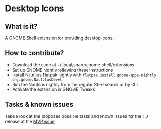 # Desktop Icons
## What  is it?
A GNOME Shell extension for providing desktop icons.

## How to contribute?
* Download the code at ~/.local/share/gnome-shell/extensions
* Set up GNOME nightly following [these instructions](https://wiki.gnome.org/Apps/Nightly)
* Install Nautilus Flatpak nightly with `flatpak install gnome-apps-nightly org.gnome.NautilusDevel`
* Run the Nautilus nigthly from the regular Shell search or by CLI
* Activate the extension in GNOME Tweaks

## Tasks & known issues
Take a look at the proposed possible tasks and known issues for the 1.0 release
at the [MVP issue](https://gitlab.gnome.org/World/ShellExtensions/desktop-icons/issues/1)